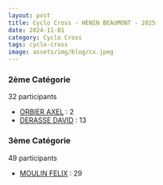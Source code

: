```yaml
---
layout: post
title: Cyclo Cross - HENIN BEAUMONT - 2025
date: 2024-11-01
category: Cyclo Cross
tags: cyclo-cross
image: assets/img/blog/cx.jpeg
---
```


### 2ème Catégorie
32 participants
- [ORBIER AXEL](https://teamspecializedlille.github.io/coureurs/orbieraxel) : 2
- [DERASSE DAVID](https://teamspecializedlille.github.io/coureurs/derassedavid) : 13

### 3ème Catégorie
49 participants
- [MOULIN FELIX](https://teamspecializedlille.github.io/coureurs/moulinfelix) : 29
